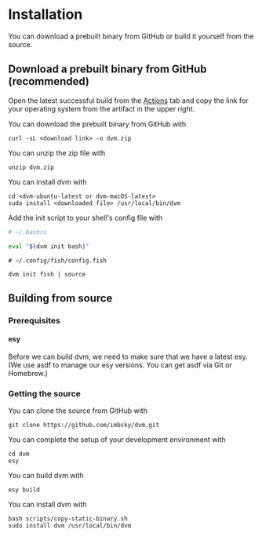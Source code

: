 # Installation

You can download a prebuilt binary from GitHub or build it yourself from the
source.

## Download a prebuilt binary from GitHub (recommended)

Open the latest successful build from the
[Actions](https://github.com/imbsky/dvm/actions) tab and copy the link for your
operating system from the artifact in the upper right.

You can download the prebuilt binary from GitHub with

```console
curl -sL <download link> -o dvm.zip
```

You can unzip the zip file with

```console
unzip dvm.zip
```

You can install dvm with

```console
cd <dvm-ubuntu-latest or dvm-macOS-latest>
sudo install <downloaded file> /usr/local/bin/dvm
```

Add the init script to your shell's config file with

```bash
# ~/.bashrc

eval "$(dvm init bash)"
```

```fish
# ~/.config/fish/config.fish

dvm init fish | source
```

## Building from source

### Prerequisites

#### esy

Before we can build dvm, we need to make sure that we have a latest esy. (We use
asdf to manage our esy versions. You can get asdf via Git or Homebrew.)

### Getting the source

You can clone the source from GitHub with

```console
git clone https://github.com/imbsky/dvm.git
```

You can complete the setup of your development environment with

```console
cd dvm
esy
```

You can build dvm with

```console
esy build
```

You can install dvm with

```console
bash scripts/copy-static-binary.sh
sudo install dvm /usr/local/bin/dvm
```
